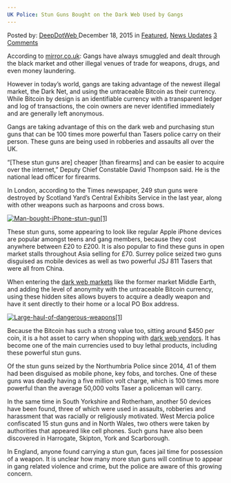 ```yaml
---
UK Police: Stun Guns Bought on the Dark Web Used by Gangs
---
```

<article class="post-listing post-12630 post type-post status-publish format-standard has-post-thumbnail hentry  tag-bought tag-dark tag-gangs tag-guns tag-stun tag-web">
    <div class="post-inner">
        <span>Posted by: <a href="https://www.deepdotweb.com/author/admin/" title="">DeepDotWeb </a></span>
    <span>December 18, 2015</span>
    <span>in <a href="https://www.deepdotweb.com/category/deepdot-news/" rel="category tag">Featured</a>, <a href="https://www.deepdotweb.com/category/news-updates/" rel="category tag">News Updates</a></span>
    <span><a href="https://www.deepdotweb.com/2015/12/18/stun-guns-bought-on-the-dark-web-used-by-gangs/#comments">3 Comments</a></span>
    </p>
    <div class="clear"></div>
    <div class="entry">
    <p>According to <a href="http://www.mirror.co.uk/news/uk-news/iphone-stun-guns-used-gangs-7016975" target="_blank">mirror.co.uk</a>: Gangs have always smuggled and dealt through the black market and other illegal venues of trade for weapons, drugs, and even money laundering.</p>
    <p>However in today’s world, gangs are taking advantage of the newest illegal market, the Dark Net, and using the untraceable Bitcoin as their currency. While Bitcoin by design is an identifiable currency with a transparent ledger and log of transactions, the coin owners are never identified immediately and are generally left anonymous.</p>
    <p>Gangs are taking advantage of this on the dark web and purchasing stun guns that can be 100 times more powerful than Tasers police carry on their person. These guns are being used in robberies and assaults all over the UK.</p>
    <p>“[These stun guns are] cheaper [than firearms] and can be easier to acquire over the internet,” Deputy Chief Constable David Thompson said. He is the national lead officer for firearms.</p>
    <p>In London, according to the Times newspaper, 249 stun guns were destroyed by Scotland Yard’s Central Exhibits Service in the last year, along with other weapons such as harpoons and cross bows.</p>
    <p><a href="/imgs/2015/12/Man-bought-iPhone-stun-gun1.jpg"><img class="aligncenter size-full wp-image-12631" src="/imgs/2015/12/Man-bought-iPhone-stun-gun1.jpg" alt="Man-bought-iPhone-stun-gun[1]" width="615" height="409" srcset="/imgs/2015/12/Man-bought-iPhone-stun-gun1.jpg 615w, /imgs/2015/12/Man-bought-iPhone-stun-gun1-300x200.jpg 300w" sizes="(max-width: 615px) 100vw, 615px"/></a></p>
    <p>These stun guns, some appearing to look like regular Apple iPhone devices are popular amongst teens and gang members, because they cost anywhere between £20 to £200. It is also popular to find these guns in open market stalls throughout Asia selling for £70. Surrey police seized two guns disguised as mobile devices as well as two powerful JSJ 811 Tasers that were all from China.</p>
    <p>When entering the <a href="http://www.deepdotweb.com/2013/10/28/updated-llist-of-hidden-marketplaces-tor-i2p/" target="_blank">dark web markets</a> like the former market Middle Earth, and adding the level of anonymity with the untraceable Bitcoin currency, using these hidden sites allows buyers to acquire a deadly weapon and have it sent directly to their home or a local PO Box address.</p>
    <p><a href="/imgs/2015/12/Large-haul-of-dangerous-weapons1.jpg"><img class="aligncenter size-full wp-image-12632" src="/imgs/2015/12/Large-haul-of-dangerous-weapons1.jpg" alt="Large-haul-of-dangerous-weapons[1]" width="615" height="795" srcset="/imgs/2015/12/Large-haul-of-dangerous-weapons1.jpg 615w, /imgs/2015/12/Large-haul-of-dangerous-weapons1-232x300.jpg 232w" sizes="(max-width: 615px) 100vw, 615px"/></a></p>
    <p>Because the Bitcoin has such a strong value too, sitting around $450 per coin, it is a hot asset to carry when shopping with <a href="https://www.deepdotweb.com/marketplace-directory/categories/vendor-shops/" target="_blank">dark web vendors</a>. It has become one of the main currencies used to buy lethal products, including these powerful stun guns.</p>
    <p>Of the stun guns seized by the Northumbria Police since 2014, 41 of them had been disguised as mobile phone, key fobs, and torches. One of these guns was deadly having a five million volt charge, which is 100 times more powerful than the average 50,000 volts Taser a policeman will carry.</p>
    <p>In the same time in South Yorkshire and Rotherham, another 50 devices have been found, three of which were used in assaults, robberies and harassment that was racially or religiously motivated. West Mercia police confiscated 15 stun guns and in North Wales, two others were taken by authorities that appeared like cell phones. Such guns have also been discovered in Harrogate, Skipton, York and Scarborough.</p>
    <p>In England, anyone found carrying a stun gun, faces jail time for possession of a weapon. It is unclear how many more stun guns will continue to appear in gang related violence and crime, but the police are aware of this growing concern.</p>
    </div>
    <span style="display:none"><a href="https://www.deepdotweb.com/tag/bought/" rel="tag">bought</a> <a href="https://www.deepdotweb.com/tag/dark/" rel="tag">dark</a> <a href="https://www.deepdotweb.com/tag/gangs/" rel="tag">gangs</a> <a href="https://www.deepdotweb.com/tag/guns/" rel="tag">guns</a> <a href="https://www.deepdotweb.com/tag/stun/" rel="tag">stun</a> <a href="https://www.deepdotweb.com/tag/web/" rel="tag">web</a></span> <span style="display:none" class="updated">2015-12-18</span>
    <div style="display:none" class="vcard author" itemprop="author" itemscope itemtype="http://schema.org/Person"><strong class="fn" itemprop="name">
    </div>
</article>

